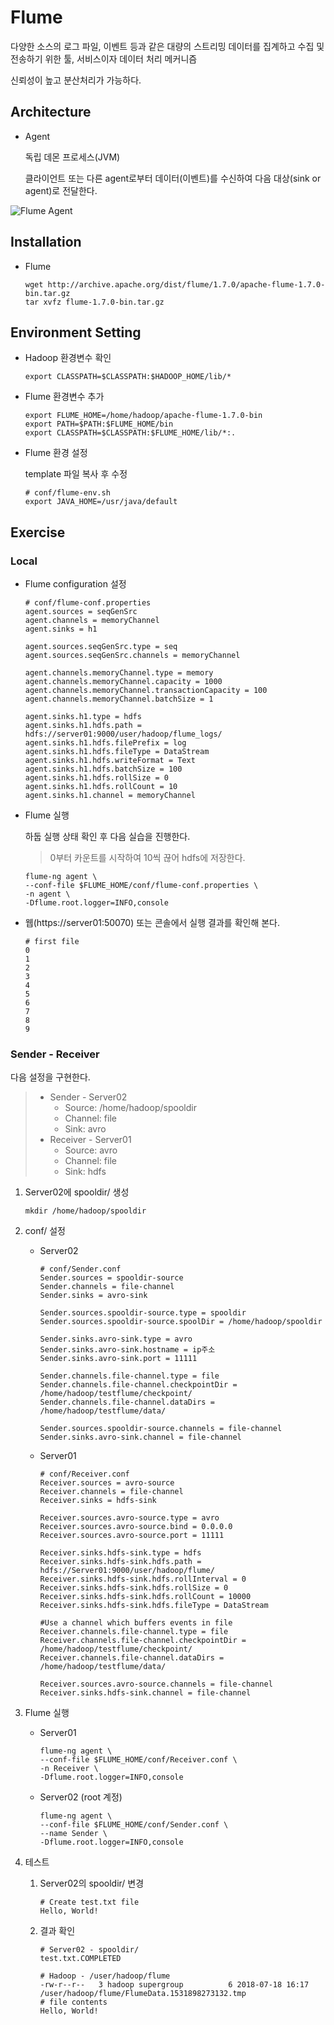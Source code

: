 # Flume

다양한 소스의 로그 파일, 이벤트 등과 같은 대량의 스트리밍 데이터를 집계하고 수집 및 전송하기 위한 툴, 서비스이자 데이터 처리 메커니즘

신뢰성이 높고 분산처리가 가능하다.



## Architecture

- Agent

  독립 데몬 프로세스(JVM)

  클라이언트 또는 다른 agent로부터 데이터(이벤트)를 수신하여 다음 대상(sink or agent)로 전달한다.



![Flume Agent](https://flume.apache.org/_images/DevGuide_image00.png)



## Installation

- Flume

  ```shell
  wget http://archive.apache.org/dist/flume/1.7.0/apache-flume-1.7.0-bin.tar.gz
  tar xvfz flume-1.7.0-bin.tar.gz
  ```

  

## Environment Setting

- Hadoop 환경변수 확인

  ```shell
  export CLASSPATH=$CLASSPATH:$HADOOP_HOME/lib/*
  ```

- Flume 환경변수 추가

  ```shell
  export FLUME_HOME=/home/hadoop/apache-flume-1.7.0-bin
  export PATH=$PATH:$FLUME_HOME/bin
  export CLASSPATH=$CLASSPATH:$FLUME_HOME/lib/*:.
  ```

- Flume 환경 설정

  template 파일 복사 후 수정

  ```shell
  # conf/flume-env.sh
  export JAVA_HOME=/usr/java/default
  ```




## Exercise

### Local

- Flume configuration 설정

  ```shell
  # conf/flume-conf.properties
  agent.sources = seqGenSrc
  agent.channels = memoryChannel
  agent.sinks = h1
  
  agent.sources.seqGenSrc.type = seq
  agent.sources.seqGenSrc.channels = memoryChannel
  
  agent.channels.memoryChannel.type = memory
  agent.channels.memoryChannel.capacity = 1000
  agent.channels.memoryChannel.transactionCapacity = 100
  agent.channels.memoryChannel.batchSize = 1
  
  agent.sinks.h1.type = hdfs
  agent.sinks.h1.hdfs.path = hdfs://server01:9000/user/hadoop/flume_logs/
  agent.sinks.h1.hdfs.filePrefix = log
  agent.sinks.h1.hdfs.fileType = DataStream
  agent.sinks.h1.hdfs.writeFormat = Text
  agent.sinks.h1.hdfs.batchSize = 100
  agent.sinks.h1.hdfs.rollSize = 0
  agent.sinks.h1.hdfs.rollCount = 10
  agent.sinks.h1.channel = memoryChannel
  ```

- Flume 실행

  하둡 실행 상태 확인 후 다음 실습을 진행한다.

  >  0부터 카운트를 시작하여 10씩 끊어 hdfs에 저장한다.

  ```shell
  flume-ng agent \
  --conf-file $FLUME_HOME/conf/flume-conf.properties \
  -n agent \
  -Dflume.root.logger=INFO,console
  ```

- 웹(https://server01:50070) 또는 콘솔에서 실행 결과를 확인해 본다.

  ```shell
  # first file
  0
  1
  2
  3
  4
  5
  6
  7
  8
  9
  ```

  

### Sender - Receiver

다음 설정을 구현한다.

> - Sender - Server02
>   - Source: /home/hadoop/spooldir
>   - Channel: file
>   - Sink: avro
> - Receiver - Server01
>   - Source: avro
>   - Channel: file
>   - Sink: hdfs



1. Server02에 spooldir/ 생성

   ```shell
   mkdir /home/hadoop/spooldir
   ```

2. conf/ 설정

   - Server02

     ```shell
     # conf/Sender.conf
     Sender.sources = spooldir-source  
     Sender.channels = file-channel
     Sender.sinks = avro-sink
      
     Sender.sources.spooldir-source.type = spooldir
     Sender.sources.spooldir-source.spoolDir = /home/hadoop/spooldir
      
     Sender.sinks.avro-sink.type = avro
     Sender.sinks.avro-sink.hostname = ip주소 
     Sender.sinks.avro-sink.port = 11111
     
     Sender.channels.file-channel.type = file
     Sender.channels.file-channel.checkpointDir = /home/hadoop/testflume/checkpoint/
     Sender.channels.file-channel.dataDirs = /home/hadoop/testflume/data/
      
     Sender.sources.spooldir-source.channels = file-channel
     Sender.sinks.avro-sink.channel = file-channel
     ```

   - Server01

     ```shell
     # conf/Receiver.conf
     Receiver.sources = avro-source  
     Receiver.channels = file-channel
     Receiver.sinks = hdfs-sink
      
     Receiver.sources.avro-source.type = avro
     Receiver.sources.avro-source.bind = 0.0.0.0
     Receiver.sources.avro-source.port = 11111
      
     Receiver.sinks.hdfs-sink.type = hdfs
     Receiver.sinks.hdfs-sink.hdfs.path = hdfs://Server01:9000/user/hadoop/flume/
     Receiver.sinks.hdfs-sink.hdfs.rollInterval = 0
     Receiver.sinks.hdfs-sink.hdfs.rollSize = 0
     Receiver.sinks.hdfs-sink.hdfs.rollCount = 10000
     Receiver.sinks.hdfs-sink.hdfs.fileType = DataStream
      
     #Use a channel which buffers events in file
     Receiver.channels.file-channel.type = file
     Receiver.channels.file-channel.checkpointDir = /home/hadoop/testflume/checkpoint/
     Receiver.channels.file-channel.dataDirs = /home/hadoop/testflume/data/
      
     Receiver.sources.avro-source.channels = file-channel
     Receiver.sinks.hdfs-sink.channel = file-channel
     ```

3. Flume 실행

   - Server01

     ```shell
     flume-ng agent \
     --conf-file $FLUME_HOME/conf/Receiver.conf \
     -n Receiver \
     -Dflume.root.logger=INFO,console
     ```

   - Server02 (root 계정)

     ```shell
     flume-ng agent \
     --conf-file $FLUME_HOME/conf/Sender.conf \
     --name Sender \
     -Dflume.root.logger=INFO,console
     ```

4. 테스트

   1. Server02의 spooldir/ 변경

      ```shell
      # Create test.txt file
      Hello, World!
      ```

   2. 결과 확인

      ```shell
      # Server02 - spooldir/
      test.txt.COMPLETED
      
      # Hadoop - /user/hadoop/flume
      -rw-r--r--   3 hadoop supergroup          6 2018-07-18 16:17 /user/hadoop/flume/FlumeData.1531898273132.tmp
      # file contents
      Hello, World!
      ```

      

